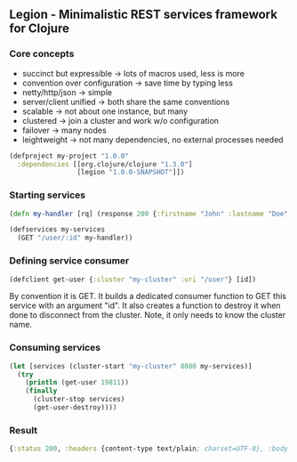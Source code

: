 Legion - Minimalistic REST services framework for Clojure
---------------------------------------------------------

### Core concepts ###

* succinct but expressible -> lots of macros used, less is more
* convention over configuration -> save time by typing less
* netty/http/json -> simple
* server/client unified -> both share the same conventions
* scalable -> not about one instance, but many
* clustered -> join a cluster and work w/o configuration
* failover -> many nodes
* leightweight -> not many dependencies, no external processes needed

```clj
(defproject my-project "1.0.0"
  :dependencies [[org.clojure/clojure "1.3.0"]
				 [legion "1.0.0-SNAPSHOT"]])
```

### Starting services ###
```clj
(defn my-handler [rq] (response 200 {:firstname "John" :lastname "Doe" :email "John.Doe@foo.com"}))

(defservices my-services
  (GET "/user/:id" my-handler))
```
### Defining service consumer ###
```clj
(defclient get-user {:cluster "my-cluster" :uri "/user"} [id])
```
By convention it is GET. It builds a dedicated consumer function to GET this
service with an argument "id".
It also creates a function to destroy it when done to disconnect from the cluster.
Note, it only needs to know the cluster name.

### Consuming services ###
```clj
(let [services (cluster-start "my-cluster" 8080 my-services)]
  (try
    (println (get-user 19811))
    (finally
      (cluster-stop services)
      (get-user-destroy))))
```
### Result ###
```clj
{:status 200, :headers {content-type text/plain; charset=UTF-8}, :body {"email":"John.Doe@foo.com","firstname":"John","lastname":"Doe"}}
```